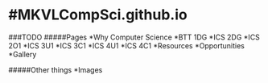 #MKVLCompSci.github.io
=====================
###TODO
#####Pages
*Why Computer Science
*BTT 1DG
*ICS 2DG
*ICS 2O1
*ICS 3U1
*ICS 3C1
*ICS 4U1
*ICS 4C1
*Resources
*Opportunities
*Gallery

#####Other things
*Images



